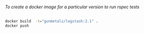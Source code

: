 ###### To create a docker image for a particular version to run rspec tests

```sh
docker build  -t="gunmetalz/logstash:2.1" .
docker push
```
